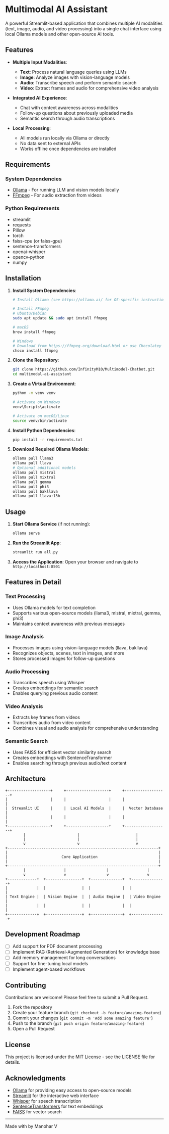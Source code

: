 # Multimodal AI Assistant

A powerful Streamlit-based application that combines multiple AI modalities (text, image, audio, and video processing) into a single chat interface using local Ollama models and other open-source AI tools.


## Features

- **Multiple Input Modalities**:
  - **Text**: Process natural language queries using LLMs
  - **Image**: Analyze images with vision-language models
  - **Audio**: Transcribe speech and perform semantic search
  - **Video**: Extract frames and audio for comprehensive video analysis

- **Integrated AI Experience**:
  - Chat with context awareness across modalities
  - Follow-up questions about previously uploaded media
  - Semantic search through audio transcriptions

- **Local Processing**:
  - All models run locally via Ollama or directly
  - No data sent to external APIs
  - Works offline once dependencies are installed

## Requirements

### System Dependencies

- [Ollama](https://ollama.ai/) - For running LLM and vision models locally
- [FFmpeg](https://ffmpeg.org/) - For audio extraction from videos

### Python Requirements

- streamlit
- requests
- Pillow
- torch
- faiss-cpu (or faiss-gpu)
- sentence-transformers
- openai-whisper
- opencv-python
- numpy

## Installation

1. **Install System Dependencies**:
   ```bash
   # Install Ollama (see https://ollama.ai/ for OS-specific instructions)
   
   # Install FFmpeg
   # Ubuntu/Debian
   sudo apt update && sudo apt install ffmpeg
   
   # macOS
   brew install ffmpeg
   
   # Windows
   # Download from https://ffmpeg.org/download.html or use Chocolatey
   choco install ffmpeg
   ```

2. **Clone the Repository**:
   ```bash
   git clone https://github.com/InfinityM10/Multimodel-Chatbot.git
   cd multimodal-ai-assistant
   ```

3. **Create a Virtual Environment**:
   ```bash
   python -m venv venv
   
   # Activate on Windows
   venv\Scripts\activate
   
   # Activate on macOS/Linux
   source venv/bin/activate
   ```

4. **Install Python Dependencies**:
   ```bash
   pip install -r requirements.txt
   ```

5. **Download Required Ollama Models**:
   ```bash
   ollama pull llama3
   ollama pull llava
   # Optional additional models
   ollama pull mistral
   ollama pull mixtral
   ollama pull gemma
   ollama pull phi3
   ollama pull bakllava
   ollama pull llava:13b
   ```

## Usage

1. **Start Ollama Service** (if not running):
   ```bash
   ollama serve
   ```

2. **Run the Streamlit App**:
   ```bash
   streamlit run all.py
   ```

3. **Access the Application**:
   Open your browser and navigate to `http://localhost:8501`

## Features in Detail

### Text Processing
- Uses Ollama models for text completion
- Supports various open-source models (llama3, mistral, mixtral, gemma, phi3)
- Maintains context awareness with previous messages

### Image Analysis
- Processes images using vision-language models (llava, bakllava)
- Recognizes objects, scenes, text in images, and more
- Stores processed images for follow-up questions

### Audio Processing
- Transcribes speech using Whisper
- Creates embeddings for semantic search
- Enables querying previous audio content

### Video Analysis
- Extracts key frames from videos
- Transcribes audio from video content
- Combines visual and audio analysis for comprehensive understanding

### Semantic Search
- Uses FAISS for efficient vector similarity search
- Creates embeddings with SentenceTransformer
- Enables searching through previous audio/text content

## Architecture

```
+-------------------+     +-------------------+     +-------------------+
|                   |     |                   |     |                   |
|  Streamlit UI     |     |  Local AI Models  |     |  Vector Database  |
|                   |     |                   |     |                   |
+-------------------+     +-------------------+     +-------------------+
        |                       |                         |
        |                       |                         |
        v                       v                         v
+-------------------------------------------------------------------+
|                                                                   |
|                        Core Application                           |
|                                                                   |
+-------------------------------------------------------------------+
        |                 |                  |                 |
        v                 v                  v                 v
+-------------+  +----------------+  +--------------+  +---------------+
|             |  |                |  |              |  |               |
| Text Engine |  | Vision Engine  |  | Audio Engine |  | Video Engine  |
|             |  |                |  |              |  |               |
+-------------+  +----------------+  +--------------+  +---------------+
```

## Development Roadmap

- [ ] Add support for PDF document processing
- [ ] Implement RAG (Retrieval-Augmented Generation) for knowledge base
- [ ] Add memory management for long conversations
- [ ] Support for fine-tuning local models
- [ ] Implement agent-based workflows

## Contributing

Contributions are welcome! Please feel free to submit a Pull Request.

1. Fork the repository
2. Create your feature branch (`git checkout -b feature/amazing-feature`)
3. Commit your changes (`git commit -m 'Add some amazing feature'`)
4. Push to the branch (`git push origin feature/amazing-feature`)
5. Open a Pull Request

## License

This project is licensed under the MIT License - see the LICENSE file for details.

## Acknowledgments

- [Ollama](https://ollama.ai/) for providing easy access to open-source models
- [Streamlit](https://streamlit.io/) for the interactive web interface
- [Whisper](https://github.com/openai/whisper) for speech transcription
- [SentenceTransformers](https://www.sbert.net/) for text embeddings
- [FAISS](https://github.com/facebookresearch/faiss) for vector search

---

Made with by Manohar V
